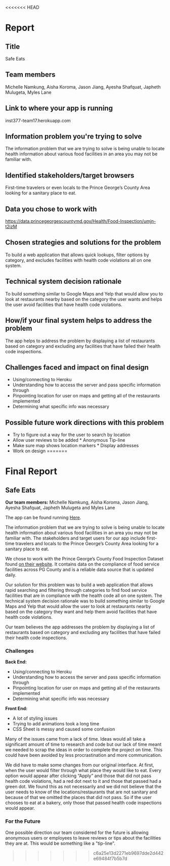 <<<<<<< HEAD
# Report

## Title

Safe Eats

## Team members

Michelle Namkung, Aisha Koroma, Jason Jiang, Ayesha Shafquat, Japheth Mulugeta, Myles Lane

## Link to where your app is running

inst377-team17.herokuapp.com

## Information problem you're trying to solve

The information problem that we are trying to solve is being unable to locate health information about various food facilities in an area you may not be familiar with.

## Identified stakeholders/target browsers

First-time travelers or even locals to the Prince George’s County Area looking for a sanitary place to eat.

## Data you chose to work with

https://data.princegeorgescountymd.gov/Health/Food-Inspection/umjn-t2izM

## Chosen strategies and solutions for the problem

To build a web application that allows quick lookups, filter options by category, and excludes facilities with health code violations all on one system.

## Technical system decision rationale

To build something similar to Google Maps and Yelp that would allow you to look at restaurants nearby based on the category the user wants and helps the user avoid facilities that have health code violations.

## How/if your final system helps to address the problem

The app helps to address the problem by displaying a list of restaurants based on category and excluding any facilities that have failed their health code inspections.

## Challenges faced and impact on final design

* Using/connecting to Heroku
* Understanding how to access the server and pass specific information through
* Pinpointing location for user on maps and getting all of the restaurants implemented
* Determining what specific info was necessary

## Possible future work directions with this problem

* Try to figure out a way for the user to search by location
* Allow user reviews to be added
        * Anonymous Tip-line
* Make sure map shows location markers
        * Display addresses
* Work on design
=======
# Final Report
## Safe Eats

**Our team members:** Michelle Namkung, Aisha Koroma, Jason Jiang, Ayesha Shafquat, Japheth Mulugeta and Myles Lane

The app can be found running [Here](https://inst377-team17.herokuapp.com/index.html "Safe Eats").

The information problem that we are trying to solve is being unable to locate health information about various food facilities in an area you may not be familiar with. The stakeholders and target users for our app include first-time travelers and locals to the Prince George’s County Area looking for a sanitary place to eat.

We chose to work with the Prince George’s County Food Inspection Dataset found [on their website](https://data.princegeorgescountymd.gov/Health/Food-Inspection/umjn-t2iz). It contains data on the compliance of food service facilities across PG County and is a reliable data source that is updated daily.

Our solution for this problem was to build a web application that allows rapid searching and filtering through categories to find food service facilities that are in compliance with the health code all on one system.
The technical system decision rationale was to build something similar to Google Maps and Yelp that would allow the user to look at restaurants nearby based on the category they want and help them avoid facilities that have health code violations.

Our team believes the app addresses the problem by displaying a list of restaurants based on category and excluding any facilities that have failed their health code inspections.

### Challenges

**Back End:**
- Using/connecting to Heroku
- Understanding how to access the server and pass specific information through
- Pinpointing location for user on maps and getting all of the restaurants implemented
- Determining what specific info was necessary

**Front End:**
- A lot of styling issues
- Trying to add animations took a long time
- CSS Sheet is messy and caused some confusion

Many of the issues came from a lack of time. Ideas would all take a significant amount of time to research and code but our lack of time meant we needed to scrap the ideas in order to complete the project on time. This could have been avoided by less procrastination and more communication.

We did have to make some changes from our original interface. At first, when the user would filter through what place they would like to eat. Every option would appear after clicking “Apply” and those that did not pass health code violations, had a red dot next to it and those that passed had a green dot. We found this as not necessarily and we did not believe that the user needs to know of the locations/restaurants that are not sanitary and because of that we omitted the places that did not pass. So if the user chooses to eat at a bakery, only those that passed health code inspections would appear. 

### For the Future

One possible direction our team considered for the future is allowing anonymous users or employees to leave reviews or tips about the facilities they are at. This would be something like a "tip-line".
>>>>>>> c6a25e13d2271eb9697dde2d442e69484f7b5b7d
